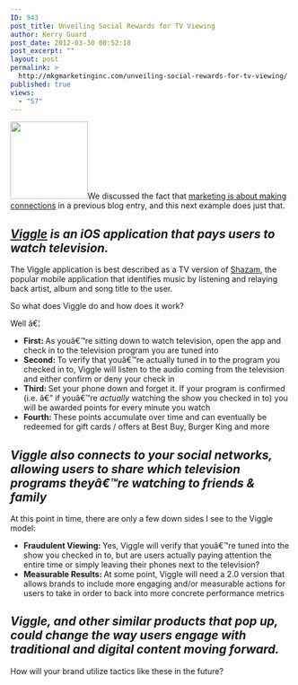 ```yaml
---
ID: 943
post_title: Unveiling Social Rewards for TV Viewing
author: Kerry Guard
post_date: 2012-03-30 00:52:18
post_excerpt: ""
layout: post
permalink: >
  http://mkgmarketinginc.com/unveiling-social-rewards-for-tv-viewing/
published: true
views:
  - "57"
---
```

<img class="alignleft wp-image-920" title="viggle logo" src="http://mkgmediagroup.com/wp-content/uploads/2012/04/viggle-logo.jpeg" alt="" width="138" height="138" />We discussed the fact that <a href="http://mkgmediagroup.com/marketing-is-about-making-connections" target="_blank">marketing is about making connections</a> in a previous blog entry, and this next example does just that.
<h2><em><a href="http://www.intomobile.com/2012/02/22/viggle-app-pays-users-watch-tv/" target="_blank">Viggle</a> is an iOS application that pays users to watch television.</em></h2>
The Viggle application is best described as a TV version of <a href="http://shazam.com/" target="_blank">Shazam</a>, the popular mobile application that identifies music by listening and relaying back artist, album and song title to the user.

So what does Viggle do and how does it work?

Well â€¦
<ul>
	<li><strong>First: </strong>As youâ€™re sitting down to watch television, open the app and check in to the television program you are tuned into</li>
	<li><strong>Second: </strong>To verify that youâ€™re actually tuned in to the program you checked in to, Viggle will listen to the audio coming from the television and either confirm or deny your check in</li>
	<li><strong>Third: </strong>Set your phone down and forget it. If your program is confirmed (i.e. â€” if youâ€™re <em>actually </em>watching the show you checked in to) you will be awarded points for every minute you watch</li>
	<li><strong>Fourth: </strong>These points accumulate over time and can eventually be redeemed for gift cards / offers at Best Buy, Burger King and more</li>
</ul>
<h2><em>Viggle also connects to your social networks, allowing users to share which television programs theyâ€™re watching to friends &amp; family</em></h2>
At this point in time, there are only a few down sides I see to the Viggle model:
<ul>
	<li><strong>Fraudulent Viewing: </strong>Yes, Viggle will verify that youâ€™re tuned into the show you checked in to, but are users actually paying attention the entire time or simply leaving their phones next to the television?</li>
	<li><strong>Measurable Results: </strong>At some point, Viggle will need a 2.0 version that allows brands to include more engaging and/or measurable actions for users to take in order to back into more concrete performance metrics</li>
</ul>
<h2><em>Viggle, and other similar products that pop up, could change the way users engage with traditional and digital content moving forward.</em></h2>
How will your brand utilize tactics like these in the future?